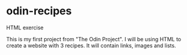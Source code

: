 # odin-recipes
HTML exercise

This is my first project from "The Odin Project".
I will be using HTML to create a website with 3 recipes.
It will contain links, images and lists.
